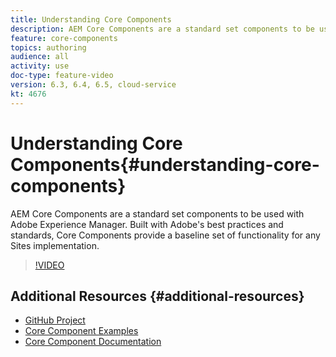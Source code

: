 ```yaml
---
title: Understanding Core Components
description: AEM Core Components are a standard set components to be used with Adobe Experience Manager. Built with Adobe's best practices and standards, Core Components provide a baseline set of functionality for any Sites implementation. 
feature: core-components
topics: authoring
audience: all
activity: use
doc-type: feature-video
version: 6.3, 6.4, 6.5, cloud-service
kt: 4676
---
```


# Understanding Core Components{#understanding-core-components}

AEM Core Components are a standard set components to be used with Adobe Experience Manager. Built with Adobe's best practices and standards, Core Components provide a baseline set of functionality for any Sites implementation.

>[!VIDEO](https://video.tv.adobe.com/v/18926/?quality=12&learn=on)

## Additional Resources {#additional-resources}

* [GitHub Project](https://github.com/adobe/aem-core-wcm-components)
* [Core Component Examples](https://www.aemcomponents.dev/)
* [Core Component Documentation](https://docs.adobe.com/content/help/en/experience-manager-core-components/using/introduction.html)


